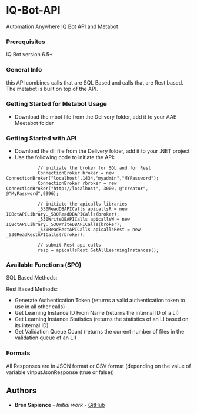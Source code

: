 # IQ-Bot-API

Automation Anywhere IQ Bot API and Metabot

### Prerequisites

IQ Bot version 6.5+

### General Info

this API combines calls that are SQL Based and calls that are Rest based. The metabot is built on top of the API.

### Getting Started for Metabot Usage

* Download the mbot file from the Delivery folder, add it to your AAE Meetabot folder

### Getting Started with API

* Download the dll file from the Delivery folder, add it to your .NET project
* Use the following code to initiate the API:

```         
            // initiate the broker for SQL and for Rest
            ConnectionBroker broker = new ConnectionBroker("localhost",1434,"myadmin","MYPassword");
            ConnectionBroker rbroker = new ConnectionBroker("http://localhost", 3000, @"creator", @"MyPassword",9996);

            // initiate the apicalls libraries
            _530ReadDBAPICalls apicallsR = new IQBotAPILibrary._530ReadDBAPICalls(broker);
            _530WriteDBAPICalls apicallsW = new IQBotAPILibrary._530WriteDBAPICalls(broker);
            _530ReadRestAPICalls apicallsRest = new _530ReadRestAPICalls(rbroker);

            // submit Rest api calls
            resp = apicallsRest.GetAllLearningInstances();
```


### Available Functions (SP0)

SQL Based Methods:


Rest Based Methods:

* Generate Authentication Token (returns a valid authentication token to use in all other calls)
* Get Learning Instance ID From Name (returns the internal ID of a LI)
* Get Learning Instance Statistics (returns the statistics of an LI based on its internal ID)
* Get Validation Queue Count (returns the current number of files in the validation queue of an LI)


### Formats

All Responses are in JSON format or CSV format (depending on the value of variable vInputJsonResponse (true or false))


## Authors

* **Bren Sapience** - *Initial work* - [GitHub](https://github.com/BrendanSapience)
